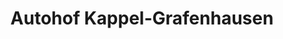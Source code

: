 ---
title: "Autohof Kappel-Grafenhausen"
url: /kappel-grafenhausen/autohof-kappel-grafenhausen/
shop: Allgemein
---